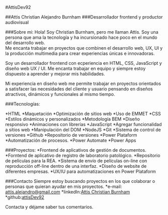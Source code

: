 #AttisDev92


##Attis Christian Alejandro Burnham
###Desarrollador frontend y productor audiovisual


###Sobre mi:
Hola! Soy Christian Burnham, pero me llaman Attis. Soy una persona que ama la tecnología y ha incursionado hace poco en el mundo del desarrollo web.  
Me encanta trabajar en proyectos que combinen el desarrollo web, UX, UI y la producción multimedia para crear experiencias únicas e innovadoras.


Soy un desarrollador frontend con ecperiencia en HTML, CSS, JavaScript y diseño web UX / UI. Me encanta trabajar en equipo y siempre estoy dispuesto a aprender y mejorar mis habilidades.


Mi experiencia en diseño web me permite trabajar en proyectos orientados a satisfacer las necesidades del cliente y usuario pensando en diseños atractivos, dinámicos y funcionales al mismo tiempo.


###Tecnologías:

*HTML
    *Maquetación
    *Optimización de sitios web
    *Uso de EMMET
*CSS
    *Estilos dinámicos y personalizados
    *Metodología BEM
    *Diseño responsivo
    *Animaciones con librerías
*JavaScript
    *Agregar funcionalidad a sitios web
    *Manipulación del DOM
    *NodeJS
*Git
    *Sistema de control de versiones
*Github
    *Repositorio de versiones
*Power Plataform
    *Automatización de procesos.
    *Power Automate
    *Power Apps


###Proyectos:
*Frontend de aplicativos de gestión de documentos.
*Forntend de aplicativo de registro de laboratorio patológico.
*Repositorio de películas para la REA.
*Sistema de envío de películas on-line con reproducción off-line dentro de una interfaz.
*Diseño de website de diferentes empresas.
*UX/IU para automatizaciones en Power Plataform

###Contacto
Siempre estoy buscando proyectos en los que colaborar o personas que quieran ayudar en mis proyectos.
*e-mail: [attis.alejandro@gmail.com](mailto:attis.alejandro@gmail.com)
*linkedIn:[Attis Christian Burnham](https://www.linkedin.com/in/christian-alejandro-burnham-masabanda-45b3b851/)
*github:[attisDev92](https://github.com/attisDev92)


Contacta y déjame saber tus comentarios.
